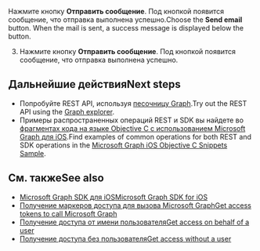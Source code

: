 <span data-ttu-id="a9a6a-p122">Нажмите кнопку **Отправить сообщение**. Под кнопкой появится сообщение, что отправка выполнена успешно.</span><span class="sxs-lookup"><span data-stu-id="a9a6a-p122">Choose the **Send email** button. When the mail is sent, a success message is displayed below the button.</span></span>

3. Нажмите кнопку **Отправить сообщение**. Под кнопкой появится сообщение, что отправка выполнена успешно.

## <a name="next-steps"></a><span data-ttu-id="a9a6a-187">Дальнейшие действия</span><span class="sxs-lookup"><span data-stu-id="a9a6a-187">Next steps</span></span>
- <span data-ttu-id="a9a6a-188">Попробуйте REST API, используя [песочницу Graph](https://graph.microsoft.io/graph-explorer).</span><span class="sxs-lookup"><span data-stu-id="a9a6a-188">Try out the REST API using the [Graph explorer](https://graph.microsoft.io/graph-explorer).</span></span>
- <span data-ttu-id="a9a6a-189">Примеры распространенных операций REST и SDK вы найдете во [фрагментах кода на языке Objective C с использованием Microsoft Graph для iOS](https://github.com/microsoftgraph/ios-objectiveC-snippets-sample).</span><span class="sxs-lookup"><span data-stu-id="a9a6a-189">Find examples of common operations for both REST and SDK operations in the [Microsoft Graph iOS Objective C Snippets Sample](https://github.com/microsoftgraph/ios-objectiveC-snippets-sample).</span></span>

## <a name="see-also"></a><span data-ttu-id="a9a6a-190">См. также</span><span class="sxs-lookup"><span data-stu-id="a9a6a-190">See also</span></span>
- [<span data-ttu-id="a9a6a-191">Microsoft Graph SDK для iOS</span><span class="sxs-lookup"><span data-stu-id="a9a6a-191">Microsoft Graph SDK for iOS</span></span>](https://github.com/microsoftgraph/msgraph-sdk-ios)
- [<span data-ttu-id="a9a6a-192">Получение маркеров доступа для вызова Microsoft Graph</span><span class="sxs-lookup"><span data-stu-id="a9a6a-192">Get access tokens to call Microsoft Graph</span></span>](https://developer.microsoft.com/en-us/graph/docs/concepts/auth_overview)
- [<span data-ttu-id="a9a6a-193">Получение доступа от имени пользователя</span><span class="sxs-lookup"><span data-stu-id="a9a6a-193">Get access on behalf of a user</span></span>](https://developer.microsoft.com/en-us/graph/docs/concepts/auth_v2_user)
- [<span data-ttu-id="a9a6a-194">Получение доступа без пользователя</span><span class="sxs-lookup"><span data-stu-id="a9a6a-194">Get access without a user</span></span>](https://developer.microsoft.com/en-us/graph/docs/concepts/auth_v2_service)
